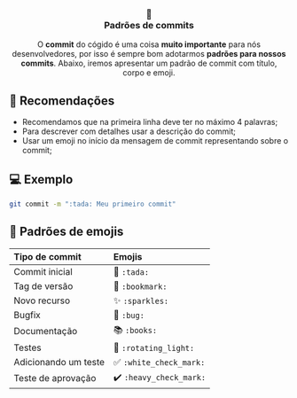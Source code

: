 <h3 align="center">
  📄 <br>Padrões de commits 
</h3>

<p align="center">
  O <strong>commit</strong> do cógido é uma coisa <strong>muito importante</strong> para nós desenvolvedores, por isso é sempre bom adotarmos <strong>padrões para nossos commits</strong>. Abaixo, iremos apresentar um padrão de commit com título, corpo e emoji.
</p>

## 🎉 Recomendações

- Recomendamos que na primeira linha deve ter no máximo 4 palavras;
- Para descrever com detalhes usar a descrição do commit;
- Usar um emoji no início da mensagem de commit representando sobre o commit;

## 💻 Exemplo
```bash
git commit -m ":tada: Meu primeiro commit"
``` 

## 💈 Padrões de emojis

|   Tipo de commit           | Emojis                                        |
|:---------------------------|:----------------------------------------------|
| Commit inicial             | :tada: `:tada:`                               |
| Tag de versão              | :bookmark: `:bookmark:`                       |
| Novo recurso               | :sparkles: `:sparkles:`                       |
| Bugfix                     | :bug: `:bug:`                                 |
| Documentação               | :books: `:books:`                             |
| Testes                     | :rotating_light: `:rotating_light:`           |
| Adicionando um teste       | :white_check_mark: `:white_check_mark:`       |
| Teste de aprovação         | :heavy_check_mark: `:heavy_check_mark:`       |
